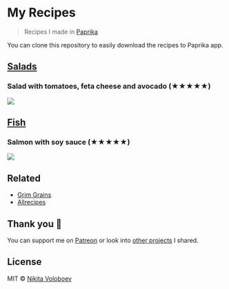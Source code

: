 # My Recipes
> Recipes I made in [Paprika](https://www.paprikaapp.com)

You can clone this repository to easily download the recipes to Paprika app.

## [Salads](salads)
### Salad with tomatoes, feta cheese and avocado (★★★★★)
![](https://i.imgur.com/mjWbEVh.png)

## [Fish](fish)
### Salmon with soy sauce (★★★★★)
![](https://i.imgur.com/nnf4T6G.png)

## Related
- [Grim Grains](http://grimgrains.com/)
- [Allrecipes](https://www.allrecipes.com/)

## Thank you 💜
You can support me on [Patreon](https://www.patreon.com/nikitavoloboev) or look into [other projects](https://nikitavoloboev.xyz/projects) I shared.

## License
MIT © [Nikita Voloboev](https://nikitavoloboev.xyz)